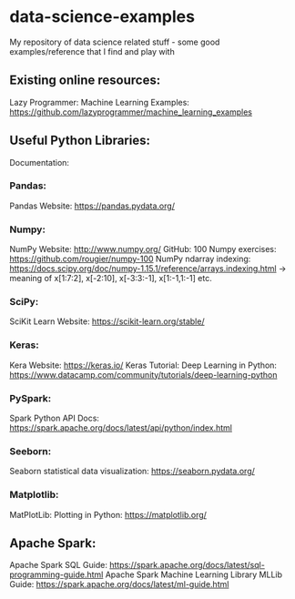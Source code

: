 # data-science-examples
My repository of data science related stuff - some good examples/reference that I find and play with

## Existing online resources:
Lazy Programmer: Machine Learning Examples: https://github.com/lazyprogrammer/machine_learning_examples

## Useful Python Libraries:
Documentation:

### Pandas: 
Pandas Website: https://pandas.pydata.org/

### Numpy: 
NumPy Website: http://www.numpy.org/
GitHub: 100 Numpy exercises: https://github.com/rougier/numpy-100
NumPy ndarray indexing: https://docs.scipy.org/doc/numpy-1.15.1/reference/arrays.indexing.html
  -> meaning of x[1:7:2], x[-2:10], x[-3:3:-1], x[1:-1,1:-1] etc.

### SciPy:
SciKit Learn Website: https://scikit-learn.org/stable/

### Keras:
Kera Website: https://keras.io/
Keras Tutorial: Deep Learning in Python: https://www.datacamp.com/community/tutorials/deep-learning-python

### PySpark:
Spark Python API Docs: https://spark.apache.org/docs/latest/api/python/index.html

### Seeborn:
Seaborn statistical data visualization: https://seaborn.pydata.org/

### Matplotlib:
MatPlotLib: Plotting in Python: https://matplotlib.org/

## Apache Spark:
Apache Spark SQL Guide: https://spark.apache.org/docs/latest/sql-programming-guide.html
Apache Spark Machine Learning Library MLLib Guide: https://spark.apache.org/docs/latest/ml-guide.html
